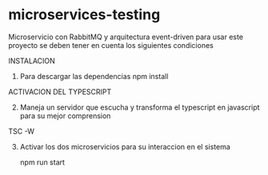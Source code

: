 # microservices-testing
Microservicio con RabbitMQ y arquitectura event-driven
 para usar este proyecto se deben tener en cuenta los siguientes condiciones

INSTALACION

 1. Para descargar las dependencias
  npm install 

 ACTIVACION DEL TYPESCRIPT

 2. Maneja un servidor que escucha y transforma el typescript en javascript para su mejor comprension

TSC -W

3. Activar los dos microservicios para su interaccion en el sistema

   npm run start
